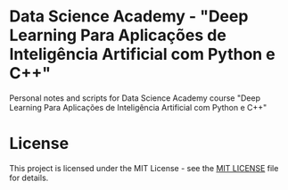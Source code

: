 # Data Science Academy - "Deep Learning Para Aplicações de Inteligência Artificial com Python e C++"

Personal notes and scripts for Data Science Academy course "Deep Learning Para Aplicações de Inteligência Artificial com Python e C++"

# License

This project is licensed under the MIT License - see the [MIT LICENSE](LICENSE) file for details.
